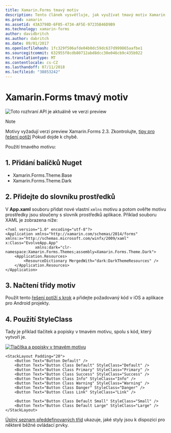 ```yaml
---
title: Xamarin.Forms tmavý motiv
description: Tento článek vysvětluje, jak využívat tmavý motiv Xamarin.Forms v aplikaci.
ms.prod: xamarin
ms.assetid: 43A3798D-6F05-4734-AF5E-97235B46D9B9
ms.technology: xamarin-forms
author: davidbritch
ms.author: dabritch
ms.date: 09/01/2017
ms.openlocfilehash: 1fc329f506afde04b0dc59dc637d999865aafbe1
ms.sourcegitcommit: 632955f8cdb80712abd8dcc30e046cb9c435b922
ms.translationtype: MT
ms.contentlocale: cs-CZ
ms.lasthandoff: 07/11/2018
ms.locfileid: "38853242"
---
```

# <a name="xamarinforms-dark-theme"></a>Xamarin.Forms tmavý motiv

![](~/media/shared/preview.png "Toto rozhraní API je aktuálně ve verzi preview")

> [!NOTE]
> Motivy vyžadují verzi preview Xamarin.Forms 2.3. Zkontrolujte, [tipy pro řešení potíží](~/xamarin-forms/user-interface/themes/index.md) Pokud dojde k chybě.

Použití tmavého motivu:

## <a name="1-add-nuget-packages"></a>1. Přidání balíčků Nuget

* Xamarin.Forms.Theme.Base
* Xamarin.Forms.Theme.Dark

## <a name="2-add-to-the-resource-dictionary"></a>2. Přidejte do slovníku prostředků

V **App.xaml** souboru přidat nové vlastní `xmlns` motivu a potom ověřte motivu prostředky jsou sloučeny s slovník prostředků aplikace.
Příklad souboru XAML je zobrazena níže:

```xaml
<?xml version="1.0" encoding="utf-8"?>
<Application xmlns="http://xamarin.com/schemas/2014/forms" xmlns:x="http://schemas.microsoft.com/winfx/2009/xaml" x:Class="EvolveApp.App"
             xmlns:dark="clr-namespace:Xamarin.Forms.Themes;assembly=Xamarin.Forms.Theme.Dark">
    <Application.Resources>
        <ResourceDictionary MergedWith="dark:DarkThemeResources" />
    </Application.Resources>
</Application>
```

## <a name="3-load-theme-classes"></a>3. Načtení třídy motiv

Použít tento [řešení potíží s krok](~/xamarin-forms/user-interface/themes/index.md) a přidejte požadovaný kód v iOS a aplikace pro Android projekty.

## <a name="4-use-styleclass"></a>4. Použití StyleClass

Tady je příklad tlačítek a popisky v tmavém motivu, spolu s kód, který vytvoří je.

[![](dark-images/dark-theme-sml.png "Tlačítka a popisky v tmavém motivu")](dark-images/dark-theme.png#lightbox "tlačítka a popisky v tmavém motivu")

```xaml
<StackLayout Padding="20">
    <Button Text="Button Default" />
    <Button Text="Button Class Default" StyleClass="Default" />
    <Button Text="Button Class Primary" StyleClass="Primary" />
    <Button Text="Button Class Success" StyleClass="Success" />
    <Button Text="Button Class Info" StyleClass="Info" />
    <Button Text="Button Class Warning" StyleClass="Warning" />
    <Button Text="Button Class Danger" StyleClass="Danger" />
    <Button Text="Button Class Link" StyleClass="Link" />

    <Button Text="Button Class Default Small" StyleClass="Small" />
    <Button Text="Button Class Default Large" StyleClass="Large" />
</StackLayout>
```

[Úplný seznam předdefinovaných tříd](~/xamarin-forms/user-interface/themes/index.md) ukazuje, jaké styly jsou k dispozici pro některé běžné ovládací prvky.
